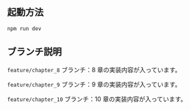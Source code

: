 ## 起動方法

```bash
npm run dev
```

## ブランチ説明

`feature/chapter_8` ブランチ：8 章の実装内容が入っています。

`feature/chapter_9` ブランチ：9 章の実装内容が入っています。

`feature/chapter_10` ブランチ：10 章の実装内容が入っています。
